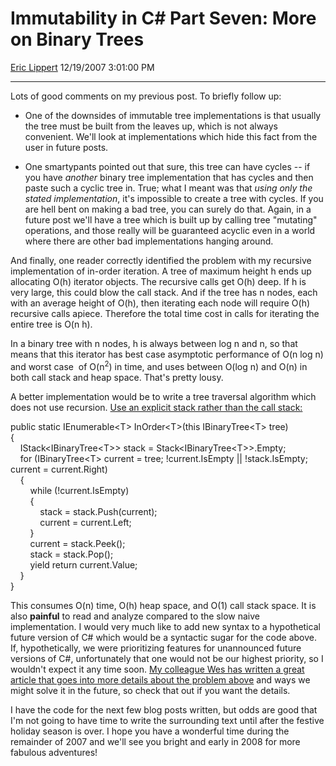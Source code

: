 # Immutability in C\# Part Seven: More on Binary Trees

[Eric Lippert](https://social.msdn.microsoft.com/profile/Eric%20Lippert) 12/19/2007 3:01:00 PM

-----

Lots of good comments on my previous post. To briefly follow up:

  - One of the downsides of immutable tree implementations is that usually the tree must be built from the leaves up, which is not always convenient. We'll look at implementations which hide this fact from the user in future posts.

<!-- end list -->

  - One smartypants pointed out that sure, this tree can have cycles -- if you have *another* binary tree implementation that has cycles and then paste such a cyclic tree in. True; what I meant was that *using only the stated implementation*, it's impossible to create a tree with cycles. If you are hell bent on making a bad tree, you can surely do that. Again, in a future post we'll have a tree which is built up by calling tree "mutating" operations, and those really will be guaranteed acyclic even in a world where there are other bad implementations hanging around.

And finally, one reader correctly identified the problem with my recursive implementation of in-order iteration. A tree of maximum height h ends up allocating O(h) iterator objects. The recursive calls get O(h) deep. If h is very large, this could blow the call stack. And if the tree has n nodes, each with an average height of O(h), then iterating each node will require O(h) recursive calls apiece. Therefore the total time cost in calls for iterating the entire tree is O(n h). 

In a binary tree with n nodes, h is always between log n and n, so that means that this iterator has best case asymptotic performance of O(n log n) and worst case  of O(n<sup>2</sup>) in time, and uses between O(log n) and O(n) in both call stack and heap space. That's pretty lousy.

A better implementation would be to write a tree traversal algorithm which does not use recursion. [Use an explicit stack rather than the call stack:](http://blogs.msdn.com/ericlippert/archive/2005/08/01/recursion-part-two-unrolling-a-recursive-function-with-an-explicit-stack.aspx)

public static IEnumerable\<T\> InOrder\<T\>(this IBinaryTree\<T\> tree)  
{  
    IStack\<IBinaryTree\<T\>\> stack = Stack\<IBinaryTree\<T\>\>.Empty;  
    for (IBinaryTree\<T\> current = tree; \!current.IsEmpty || \!stack.IsEmpty; current = current.Right)  
    {  
        while (\!current.IsEmpty)  
        {  
            stack = stack.Push(current);  
            current = current.Left;  
        }  
        current = stack.Peek();  
        stack = stack.Pop();  
        yield return current.Value;  
    }  
}

This consumes O(n) time, O(h) heap space, and O(1) call stack space. It is also **painful** to read and analyze compared to the slow naive implementation. I would very much like to add new syntax to a hypothetical future version of C\# which would be a syntactic sugar for the code above. If, hypothetically, we were prioritizing features for unannounced future versions of C\#, unfortunately that one would not be our highest priority, so I wouldn't expect it any time soon. [My colleague Wes has written a great article that goes into more details about the problem above](http://blogs.msdn.com/wesdyer/archive/2007/03/23/all-about-iterators.aspx) and ways we might solve it in the future, so check that out if you want the details.

I have the code for the next few blog posts written, but odds are good that I'm not going to have time to write the surrounding text until after the festive holiday season is over. I hope you have a wonderful time during the remainder of 2007 and we'll see you bright and early in 2008 for more fabulous adventures\!

